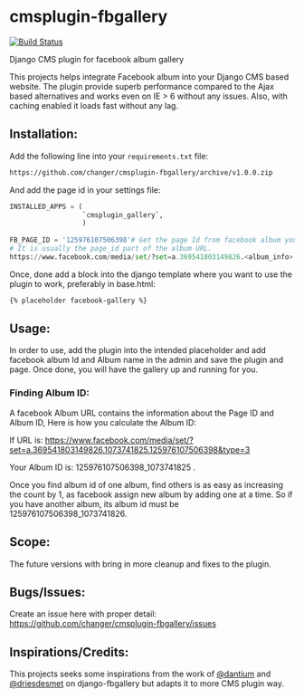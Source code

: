 cmsplugin-fbgallery
===================

[![Build Status](https://travis-ci.org/changer/cmsplugin-fbgallery.png?branch=master)](https://travis-ci.org/changer/cmsplugin-fbgallery)

Django CMS plugin for facebook album gallery

This projects helps integrate Facebook album into your Django CMS based website. The plugin provide superb performance compared to the Ajax based alternatives and works even on IE > 6 without any issues. Also, with caching enabled it loads fast without any lag.


## Installation:

Add the following line into your `requirements.txt` file:

```bash
https://github.com/changer/cmsplugin-fbgallery/archive/v1.0.0.zip
```
And add the page id in your settings file:

```py
INSTALLED_APPS = (
                  `cmsplugin_gallery`,
                  )
                  
FB_PAGE_ID = '125976107506398'# Get the page Id from facebook album you want to use.
# It is usually the page_id part of the album URL. 
https://www.facebook.com/media/set/?set=a.369541803149826.<album_info>.<page_id>&type=3 

```


Once, done add a block into the django template where you want to use the plugin to work, preferably in
base.html:

```html
{% placeholder facebook-gallery %}
```

## Usage:

In order to use, add the plugin into the intended placeholder and add facebook album Id and Album name in the admin and save the plugin and page. Once done, you will have the gallery up and running for you. 

### Finding Album ID:

A facebook Album URL contains the information about the Page ID and Album ID, Here is how you calculate the Album ID:

If URL is: https://www.facebook.com/media/set/?set=a.369541803149826.1073741825.125976107506398&type=3

Your Album ID is: 125976107506398_1073741825 .

Once you find album id of one album, find others is as easy as increasing the count by 1, as facebook assign new album by adding one at a time. So if you have another album, its album id must be 125976107506398_1073741826.

## Scope:

The future versions with bring in more cleanup and fixes to the plugin.

## Bugs/Issues:

Create an issue here with proper detail: https://github.com/changer/cmsplugin-fbgallery/issues 


## Inspirations/Credits:

This projects seeks some inspirations from the work of [@dantium](https://github.com/dantium) and [@driesdesmet](https://github.com/driesdesmet) on django-fbgallery but adapts it to more CMS plugin way.
